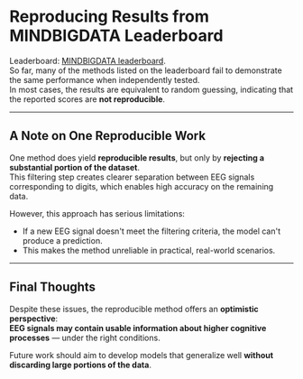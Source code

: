 # Reproducing Results from MINDBIGDATA Leaderboard

Leaderboard: [MINDBIGDATA leaderboard](https://mindbigdata.com/).  
So far, many of the methods listed on the leaderboard fail to demonstrate the same performance when independently tested.  
In most cases, the results are equivalent to random guessing, indicating that the reported scores are **not reproducible**.

---

## A Note on One Reproducible Work

One method does yield **reproducible results**, but only by **rejecting a substantial portion of the dataset**.  
This filtering step creates clearer separation between EEG signals corresponding to digits, which enables high accuracy on the remaining data.

However, this approach has serious limitations:
- If a new EEG signal doesn't meet the filtering criteria, the model can't produce a prediction.
- This makes the method unreliable in practical, real-world scenarios.

---

## Final Thoughts

Despite these issues, the reproducible method offers an **optimistic perspective**:  
**EEG signals may contain usable information about higher cognitive processes** — under the right conditions.

Future work should aim to develop models that generalize well **without discarding large portions of the data**. 

